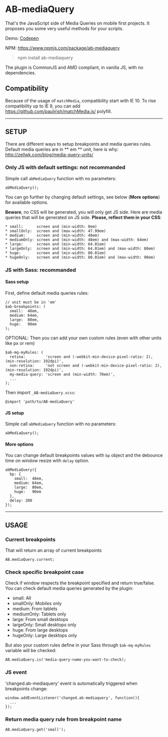 # AB-mediaQuery
That's the JavaScript side of Media Queries on mobile first projects. It proposes you some very useful methods for your scripts.

Demo: [Codepen](http://codepen.io/lordfpx/pen/dXopOW?editors=0010)

NPM: https://www.npmjs.com/package/ab-mediaquery

> npm install ab-mediaquery

The plugin is CommonJS and AMD compliant, in vanilla JS, with no dependencies.

## Compatibility

Because of the usage of `matchMedia`, compatibility start with IE 10. To rise compatibility up to IE 9, you can add https://github.com/paulirish/matchMedia.js/ polyfill.

---

## SETUP

There are different ways to setup breakpoints and media queries rules. Default media queries are in ** em ** unit, here is why: http://zellwk.com/blog/media-query-units/

### Only JS with default settings: not recommanded

Simple call `abMediaQuery` function with no parameters:
```
abMediaQuery();
```

You can go further by changing default settings, see below (**More options**) for available options.

**Beware**, no CSS will be generated, you will only get JS side. Here are media queries that will be generated on JS side. **Please, reflect them in your CSS**:
```
* small:      screen and (min-width: 0em)
* smallOnly:  screen and (max-width: 47.99em)
* medium:     screen and (min-width: 48em)
* mediumOnly: screen and (min-width: 48em) and (max-width: 64em)
* large:      screen and (min-width: 64.01em)
* largeOnly:  screen and (min-width: 64.01em) and (max-width: 80em)
* huge:       screen and (min-width: 80.01em)
* hugeOnly:   screen and (min-width: 80.01em) and (max-width: 90em)
```

### JS with Sass: recommanded

#### Sass setup

First, define default media queries rules:
```
// unit must be in 'em'
$ab-breakpoints: (
  small:  48em,
  medium: 64em,
  large:  80em,
  huge:   90em
);
```

OPTIONAL: Then you can add your own custom rules (even with other units like px or rem)
```
$ab-mq-myRules: (
  retina:         'screen and (-webkit-min-device-pixel-ratio: 2), (min-resolution: 192dpi)',
  non-retina:     'not screen and (-webkit-min-device-pixel-ratio: 2), (min-resolution: 192dpi)',
  my-media-query: 'screen and (min-width: 70em)',
  ...
);
```

Then import `_AB-mediaQuery.scss`:
```
@import 'path/to/AB-mediaQuery'
```

#### JS setup

Simple call `abMediaQuery` function with no parameters:
```
abMediaQuery();
```

#### More options

You can change default breakpoints values with `bp` object and the debounce time on window resize with `delay` option.

```
abMediaQuery({
  bp: {
    small:  48em,
    medium: 64em,
    large:  80em,
    huge:   90em
  },
  delay: 200
});
```

---

## USAGE

### Current breakpoints

That will return an array of current breakpoints
```
AB.mediaQuery.current;
```

### Check specific breakpoint case
Check if window respects the breakpoint specified and return true/false. You can check default media queries generated by the plugin:
* small:      All
* smallOnly:  Mobiles only
* medium:     From tablets
* mediumOnly: Tablets only
* large:      From small desktops
* largeOnly:  Small desktops only
* huge:       From large desktops
* hugeOnly:   Large desktops only

But also your custom rules define in your Sass through `$ab-mq-myRules` variable will be checked:

```
AB.mediaQuery.is('media-query-name-you-want-to-check);
```

### JS event
'changed.ab-mediaquery' event is automatically triggered when breakpoints change:
```
window.addEventListener('changed.ab-mediaquery', function(){
  ...
});
```

### Return media query rule from breakpoint name
```
AB.mediaQuery.get('small');
```

